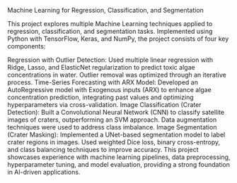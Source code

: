 Machine Learning for Regression, Classification, and Segmentation

This project explores multiple Machine Learning techniques applied to regression, classification, and segmentation tasks. Implemented using Python with TensorFlow, Keras, and NumPy, the project consists of four key components:

Regression with Outlier Detection: Used multiple linear regression with Ridge, Lasso, and ElasticNet regularization to predict toxic algae concentrations in water. Outlier removal was optimized through an iterative process.
Time-Series Forecasting with ARX Model: Developed an AutoRegressive model with Exogenous inputs (ARX) to enhance algae concentration prediction, integrating past values and optimizing hyperparameters via cross-validation.
Image Classification (Crater Detection): Built a Convolutional Neural Network (CNN) to classify satellite images of craters, outperforming an SVM approach. Data augmentation techniques were used to address class imbalance.
Image Segmentation (Crater Masking): Implemented a UNet-based segmentation model to label crater regions in images. Used weighted Dice loss, binary cross-entropy, and class balancing techniques to improve accuracy.
This project showcases experience with machine learning pipelines, data preprocessing, hyperparameter tuning, and model evaluation, providing a strong foundation in AI-driven applications.
